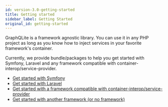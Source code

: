 ```yaml
---
id: version-3.0-getting-started
title: Getting started
sidebar_label: Getting Started
original_id: getting-started
---
```


GraphQLite is a framework agnostic library. You can use it in any PHP project as long as you know how to
inject services in your favorite framework's container.

Currently, we provide bundle/packages to help you get started with Symfony, Laravel and any framework compatible
with container-interop/service-provider.

- [Get started with Symfony](symfony-bundle.md)
- [Get started with Laravel](laravel-package.md)
- [Get started with a framework compatible with container-interop/service-provider](universal_service_providers.md)
- [Get started with another framework (or no framework)](other_frameworks.md)
